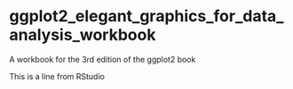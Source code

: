 # ggplot2_elegant_graphics_for_data_analysis_workbook
A workbook for the 3rd edition of the ggplot2 book 

This is a line from RStudio 